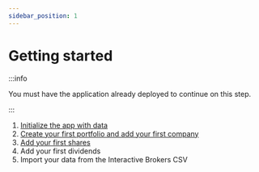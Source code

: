```yaml
---
sidebar_position: 1
---
```


# Getting started

:::info

You must have the application already deployed to continue on this step.

:::

1. [Initialize the app with data](./initialize-app-data.md)
2. [Create your first portfolio and add your first company](./create-portfolio-company.md)
3. [Add your first shares](./create-transaction-manually.md)
4. Add your first dividends
5. Import your data from the Interactive Brokers CSV